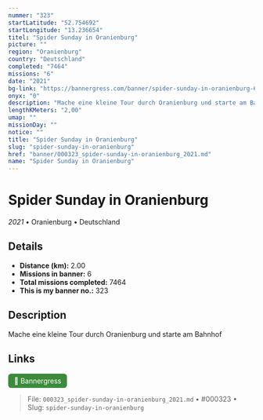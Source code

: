 ```yaml
---
nummer: "323"
startLatitude: "52.754692"
startLongitude: "13.236654"
titel: "Spider Sunday in Oranienburg"
picture: ""
region: "Oranienburg"
country: "Deutschland"
completed: "7464"
missions: "6"
date: "2021"
bg-link: "https://bannergress.com/banner/spider-sunday-in-oranienburg-67de"
onyx: "0"
description: "Mache eine kleine Tour durch Oranienburg und starte am Bahnhof"
lengthKMeters: "2,00"
umap: ""
missionDay: ""
notice: ""
title: "Spider Sunday in Oranienburg"
slug: "spider-sunday-in-oranienburg"
href: "banner/000323_spider-sunday-in-oranienburg_2021.md"
name: "Spider Sunday in Oranienburg"
---
```

# Spider Sunday in Oranienburg

*2021* • Oranienburg • Deutschland





## Details
- **Distance (km):** 2.00
- **Missions in banner:** 6
- **Total missions completed:** 7464
- **This is my banner no.:** 323



## Description
Mache eine kleine Tour durch Oranienburg und starte am Bahnhof



## Links
<a href="https://bannergress.com/banner/spider-sunday-in-oranienburg-67de" target="_blank" style="display:inline-block;margin-right:8px;padding:6px 12px;background:#3c8b3c;color:#fff;text-decoration:none;border-radius:6px;">🔗 Bannergress</a>



> File: `000323_spider-sunday-in-oranienburg_2021.md`
> • #000323
> • Slug: `spider-sunday-in-oranienburg`
